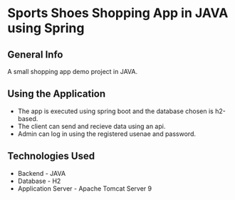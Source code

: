 # Sports Shoes Shopping App in JAVA using Spring
## General Info
A small shopping app demo project in JAVA.
## Using the Application
- The app is executed using spring boot and the database chosen is h2-based.
- The client can send and recieve data using an api.
- Admin can log in using the registered usenae and password.
## Technologies Used
+ Backend - JAVA
+ Database - H2
+ Application Server - Apache Tomcat Server 9

